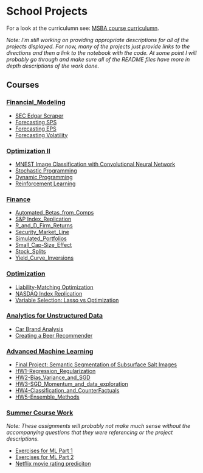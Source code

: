 # School Projects

For a look at the curriculumn see: [MSBA course curriculumn](https://www.mccombs.utexas.edu/Master-of-Science-in-Business-Analytics/Academics/Curriculum).

*Note: I'm still working on providing appropriate descriptions for all of the projects displayed. For now, many of the projects just provide links to the directions and then a link to the notebook with the code. At some point I will probably go through and make sure all of the README files have more in depth descriptions of the work done.*

## Courses

### [Financial_Modeling](https://github.com/Brandt-moreThan4/UT-Projects/tree/master/Financial_Modeling)
* [SEC Edgar Scraper](https://github.com/Brandt-moreThan4/msba-sec-edgar-downloader)
* [Forecasting SPS](https://github.com/Brandt-moreThan4/UT-Projects/tree/master/Financial_Modeling/Forecasting_SPS)
* [Forecasting EPS](https://github.com/Brandt-moreThan4/UT-Projects/tree/master/Financial_Modeling/Forecasting_EPS)
* [Forecasting Volatility](https://github.com/Brandt-moreThan4/UT-Projects/tree/master/Financial_Modeling/Forecasting_Volatility)


### [Optimization II](https://github.com/Brandt-moreThan4/UT-Projects/tree/master/Optimization_II)
* [MNEST Image Classification with Convolutional Neural Network](https://github.com/Brandt-moreThan4/UT-Projects/blob/master/Optimization_II/hw1.ipynb)
* [Stochastic Programming](https://github.com/Brandt-moreThan4/UT-Projects/tree/master/Optimization_II/Stochastic_Programming)
* [Dynamic Programming](https://github.com/Brandt-moreThan4/UT-Projects/tree/master/Optimization_II/Dynamic_Programming)
* [Reinforcement Learning](https://github.com/Brandt-moreThan4/UT-Projects/tree/master/Optimization_II/Reinforcement_Learning)

### [Finance](https://github.com/Brandt-moreThan4/UT-Projects/tree/master/Finance)
* [Automated_Betas_from_Comps](https://github.com/Brandt-moreThan4/UT-Projects/tree/master/Finance/Automated_Betas_from_Comps)
* [S&P Index_Replication](https://github.com/Brandt-moreThan4/UT-Projects/tree/master/Finance/Index_Replication)
* [R_and_D_Firm_Returns](https://github.com/Brandt-moreThan4/UT-Projects/tree/master/Finance/R_and_D_Firm_Returns)
* [Security_Market_Line](https://github.com/Brandt-moreThan4/UT-Projects/tree/master/Finance/Security_Market_Line)
* [Simulated_Portfolios](https://github.com/Brandt-moreThan4/UT-Projects/tree/master/Finance/Simulated_Portfolios)
* [Small_Cap-Size_Effect](https://github.com/Brandt-moreThan4/UT-Projects/tree/master/Finance/Small_Cap-Size_Effect)
* [Stock_Splits](https://github.com/Brandt-moreThan4/UT-Projects/tree/master/Finance/Stock_Splits)
* [Yield_Curve_Inversions](https://github.com/Brandt-moreThan4/UT-Projects/tree/master/Finance/Yield_Curve_Inversions)


### [Optimization](https://github.com/Brandt-moreThan4/UT-Projects/tree/master/Optimization) 
* [Liability-Matching Optimization](https://github.com/Brandt-moreThan4/UT-Projects/tree/master/Optimization/Liability_Replication)
* [NASDAQ Index Replication](https://github.com/Brandt-moreThan4/UT-Projects/tree/master/Optimization/Index_Replication)
* [Variable Selection: Lasso vs Optimization](https://github.com/Brandt-moreThan4/UT-Projects/tree/master/Optimization/Lasso_vs_Optimization)
  
  
### [Analytics for Unstructured Data](https://github.com/Brandt-moreThan4/UT-Projects/tree/master/Analytics_for_Unstructured_Data)
* [Car Brand Analysis](https://github.com/Brandt-moreThan4/UT-Projects/tree/master/Analytics_for_Unstructured_Data/Car_Brands_Analysis)
* [Creating a Beer Recommender](https://github.com/Brandt-moreThan4/UT-Projects/tree/master/Analytics_for_Unstructured_Data/Beer_Recommendations)


### [Advanced Machine Learning](https://github.com/Brandt-moreThan4/UT-Projects/tree/master/Advanced_Machine_Learning)
* [Final Project: Semantic Segmentation of Subsurface Salt Images](https://github.com/Brandt-moreThan4/UT-Projects/blob/master/Advanced_Machine_Learning/Subsurface_Salt_Interpretation/report/blog_report.md)
* [HW1-Regression_Regularization](https://github.com/Brandt-moreThan4/UT-Projects/blob/master/Advanced_Machine_Learning/HW1-Regression_Regularization/MIS_382N_HW1-4.ipynb)
* [HW2-Bias_Variance_and_SGD](https://github.com/Brandt-moreThan4/UT-Projects/blob/master/Advanced_Machine_Learning/HW2-Bias_Variance_and_SGD/MIS382N_HW2-1.ipynb)
* [HW3-SGD_Momentum_and_data_exploration](https://github.com/Brandt-moreThan4/UT-Projects/blob/master/Advanced_Machine_Learning/HW3-SGD_Momentum_and_data_exploration/MIS382N_HW3.ipynb)
* [HW4-Classification_and_CounterFactuals](https://github.com/Brandt-moreThan4/UT-Projects/blob/master/Advanced_Machine_Learning/HW4-Classification_and_CounterFactuals/MIS382N_HW4_1.ipynb)
* [HW5-Ensemble_Methods](https://github.com/Brandt-moreThan4/UT-Projects/blob/master/Advanced_Machine_Learning/HW5-Ensemble_Methods/MIS382N_HW5_Questions%20(1).ipynb)



### [Summer Course Work](https://github.com/Brandt-moreThan4/UT-Projects/tree/master/Summer_Courses)
*Note: These assignments will probably not make much sense without the accompanying questions that they were referencing or the project descriptions.*
* [Exercises for ML Part 1](https://github.com/Brandt-moreThan4/UT-Projects/blob/master/Summer_Courses/ML_Exercises_Part_1/ML_Exam.md)
* [Exercises for ML Part 2](https://github.com/Brandt-moreThan4/UT-Projects/blob/master/Summer_Courses/ML_Exercises_Part_2/STA-380-Part-2-Exercises_Combined.md)
* [Netflix movie rating prediciton](https://github.com/Brandt-moreThan4/UT-Projects/blob/master/Summer_Courses/Movie_Ratings/Project_Code_Group-12.rmd)
